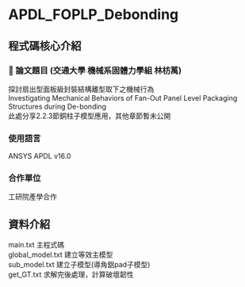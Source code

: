 # APDL_FOPLP_Debonding
## 程式碼核心介紹
### 🥑 論文題目  (交通大學 機械系固體力學組 林枋萭)
探討扇出型面板級封裝結構離型取下之機械行為  
Investigating Mechanical Behaviors of Fan-Out Panel Level Packaging Structures during De-bonding  
此處分享2.2.3節銅柱子模型應用，其他章節暫未公開  
### 使用語言
ANSYS APDL v16.0
### 合作單位
工研院產學合作  

## 資料介紹
main.txt 主程式碼     
global_model.txt 建立等效主模型  
sub_model.txt 建立子模型(導角鋁pad子模型)  
get_GT.txt 求解完後處理，計算破壞韌性  
